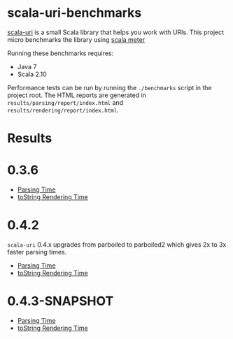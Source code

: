 # scala-uri-benchmarks

[scala-uri](https://github.com/theon/scala-uri/) is a small Scala library that helps you work with URIs. This project micro benchmarks the library using [scala meter](http://axel22.github.io/scalameter/)

Running these benchmarks requires:

 * Java 7
 * Scala 2.10

Performance tests can be run by running the `./benchmarks` script in the project root. The HTML reports are generated in `results/parsing/report/index.html` and `results/rendering/report/index.html`.

# Results

# 0.3.6

* [Parsing Time](http://net-a-porter.github.io/scala-uri-benchmarks/parsing-0.3.6/report/index.html)
* [toString Rendering Time](http://net-a-porter.github.io/scala-uri-benchmarks/rendering-0.3.6/report/index.html)

# 0.4.2

`scala-uri` 0.4.x upgrades from parboiled to parboiled2 which gives 2x to 3x faster parsing times.

* [Parsing Time](http://net-a-porter.github.io/scala-uri-benchmarks/parsing-0.4.2/report/index.html)
* [toString Rendering Time](http://net-a-porter.github.io/scala-uri-benchmarks/rendering-0.4.2/report/index.html)

# 0.4.3-SNAPSHOT

* [Parsing Time](http://net-a-porter.github.io/scala-uri-benchmarks/parsing-0.4.3-SNAPSHOT/report/index.html)
* [toString Rendering Time](http://net-a-porter.github.io/scala-uri-benchmarks/rendering-0.4.3-SNAPSHOT/report/index.html)